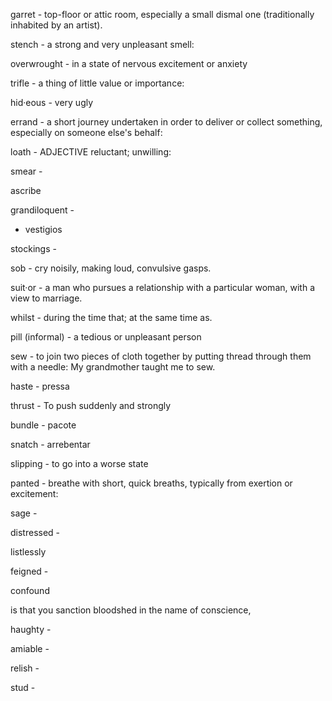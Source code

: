 garret -  top-floor or attic room, especially a small dismal one (traditionally inhabited by an artist).

stench - a strong and very unpleasant smell:

overwrought - in a state of nervous excitement or anxiety

trifle - a thing of little value or importance:

hid·eous - very ugly

errand - a short journey undertaken in order to deliver or collect something, especially on someone else's behalf:

loath - ADJECTIVE reluctant; unwilling:

smear - 

ascribe

grandiloquent - 


- vestigios

stockings - 

sob - cry noisily, making loud, convulsive gasps.

suit·or - a man who pursues a relationship with a particular woman, with a view to marriage.

whilst - during the time that; at the same time as.

pill (informal) - a tedious or unpleasant person

sew - to join two pieces of cloth together by putting thread through them with a needle: My grandmother taught me to sew.

haste - pressa

thrust - To push suddenly and strongly

bundle - pacote

snatch - arrebentar

slipping - to go into a worse state

panted - breathe with short, quick breaths, typically from exertion or excitement:

sage - 

distressed - 

listlessly

feigned - 

confound 

is that you sanction bloodshed in the name of 
conscience,

haughty - 

amiable - 

relish - 

stud - 
